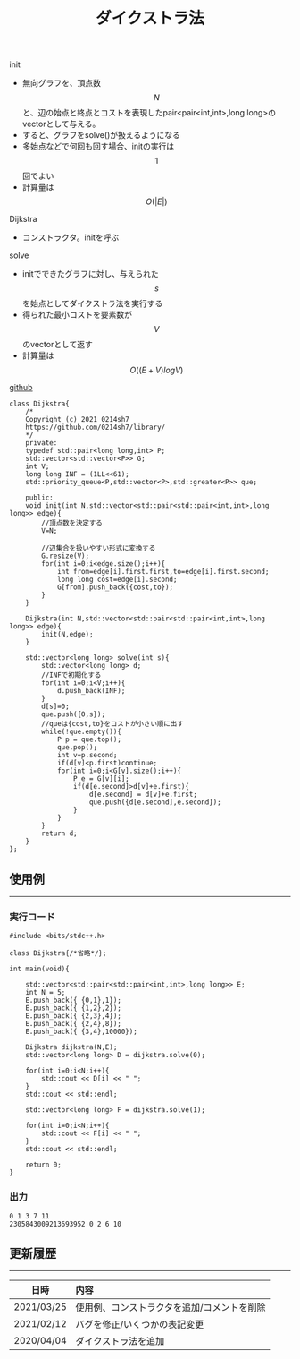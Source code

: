 ﻿---
title: "ダイクストラ法"
permalink: /posts/dijkstra
writer: 0214sh7
layout: library
---

init
- 無向グラフを、頂点数$$N$$と、辺の始点と終点とコストを表現したpair<pair<int,int>,long long>のvectorとして与える。
- すると、グラフをsolve()が扱えるようになる
- 多始点などで何回も回す場合、initの実行は$$1$$回でよい
- 計算量は$$Ο(\vert E \vert)$$

Dijkstra
- コンストラクタ。initを呼ぶ

solve
- initでできたグラフに対し、与えられた$$s$$を始点としてダイクストラ法を実行する
- 得られた最小コストを要素数が$$V$$のvectorとして返す
- 計算量は$$Ο((E+V)logV)$$

[github](https://github.com/0214sh7/procon-library/blob/master/algorithm/Dijkstra.cpp)

```
class Dijkstra{
    /*
    Copyright (c) 2021 0214sh7
    https://github.com/0214sh7/library/
    */
    private:
    typedef std::pair<long long,int> P;
    std::vector<std::vector<P>> G;
    int V;
    long long INF = (1LL<<61);
    std::priority_queue<P,std::vector<P>,std::greater<P>> que;
    
    public:
    void init(int N,std::vector<std::pair<std::pair<int,int>,long long>> edge){
        //頂点数を決定する
        V=N;
        
        //辺集合を扱いやすい形式に変換する
        G.resize(V);
        for(int i=0;i<edge.size();i++){
            int from=edge[i].first.first,to=edge[i].first.second;
            long long cost=edge[i].second;
            G[from].push_back({cost,to});
        }
    }
    
    Dijkstra(int N,std::vector<std::pair<std::pair<int,int>,long long>> edge){
        init(N,edge);
    }

    std::vector<long long> solve(int s){
        std::vector<long long> d;
        //INFで初期化する
        for(int i=0;i<V;i++){
            d.push_back(INF);
        }
        d[s]=0;
        que.push({0,s});
        //queは{cost,to}をコストが小さい順に出す
        while(!que.empty()){
            P p = que.top();
            que.pop();
            int v=p.second;
            if(d[v]<p.first)continue;
            for(int i=0;i<G[v].size();i++){
                P e = G[v][i];
                if(d[e.second]>d[v]+e.first){
                    d[e.second] = d[v]+e.first;
                    que.push({d[e.second],e.second});
                }
            }
        }
        return d;
    }
};
```

## 使用例
***

### 実行コード
```
#include <bits/stdc++.h>

class Dijkstra{/*省略*/};

int main(void){
    
    std::vector<std::pair<std::pair<int,int>,long long>> E;
    int N = 5;
    E.push_back({ {0,1},1});
    E.push_back({ {1,2},2});
    E.push_back({ {2,3},4});
    E.push_back({ {2,4},8});
    E.push_back({ {3,4},10000});
    
    Dijkstra dijkstra(N,E);
    std::vector<long long> D = dijkstra.solve(0);
    
    for(int i=0;i<N;i++){
        std::cout << D[i] << " ";
    }
    std::cout << std::endl;
    
    std::vector<long long> F = dijkstra.solve(1);
    
    for(int i=0;i<N;i++){
        std::cout << F[i] << " ";
    }
    std::cout << std::endl;
    
    return 0;
}
```

### 出力
```
0 1 3 7 11 
2305843009213693952 0 2 6 10 
```


## 更新履歴
***

| 日時 | 内容 |
| :---: | :--- |
| 2021/03/25 | 使用例、コンストラクタを追加/コメントを削除 |
| 2021/02/12 | バグを修正/いくつかの表記変更 |
| 2020/04/04 | ダイクストラ法を追加 |